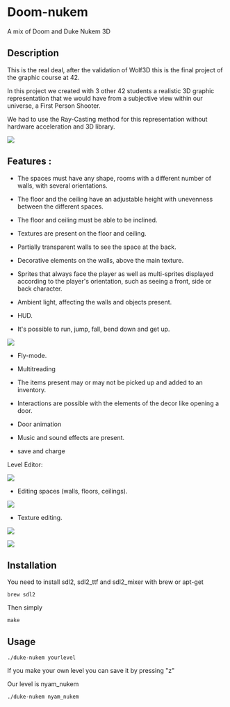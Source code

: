 # Doom-nukem
A mix of Doom and Duke Nukem 3D

## Description
This is the real deal, after the validation of Wolf3D this is the final project of the graphic course at 42.

In this project we created with 3 other 42 students a realistic 3D graphic representation that we would have from a subjective view within our universe, a First Person Shooter.

We had to use the Ray-Casting method for this representation without hardware acceleration and 3D library.

![](gameplay.gif)

## Features :

- The spaces must have any shape, rooms with a different number of
walls, with several orientations.

- The floor and the ceiling have an adjustable height with unevenness
between the different spaces.

- The floor and ceiling must be able to be inclined.

- Textures are present on the floor and ceiling.

- Partially transparent walls to see the space at the back.

- Decorative elements on the walls, above the main texture.

- Sprites that always face the player as well as multi-sprites displayed according to the player's orientation, such as
seeing a front, side or back character.

- Ambient light, affecting the walls and objects present.

- HUD.

- It's possible to run, jump, fall, bend down and get up. 

![](gameplay2.gif)

- Fly-mode.

- Multitreading

- The items present may or may not be picked up and added to an inventory. 

- Interactions are possible with the elements of the decor like opening a door.

- Door animation

- Music and sound effects are present.

- save and charge

Level Editor:

![](editorportal.gif)

- Editing spaces (walls, floors, ceilings).

![](editorsol.gif)

- Texture editing.

![](wallmaterial.gif)

![](texturechange.gif)

## Installation 

You need to install sdl2, sdl2_ttf and sdl2_mixer with brew or apt-get 
```
brew sdl2
```
Then simply
```
make
```
## Usage 
```
./duke-nukem yourlevel 
```

If you make your own level you can save it by pressing "z"

Our level is nyam_nukem
```
./duke-nukem nyam_nukem 
```
